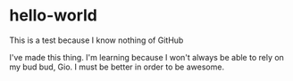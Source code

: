 # hello-world
This is a test because I know nothing of GitHub

I've made this thing. I'm learning because I won't always be able to rely on my bud bud, Gio. 
I must be better in order to be awesome.
